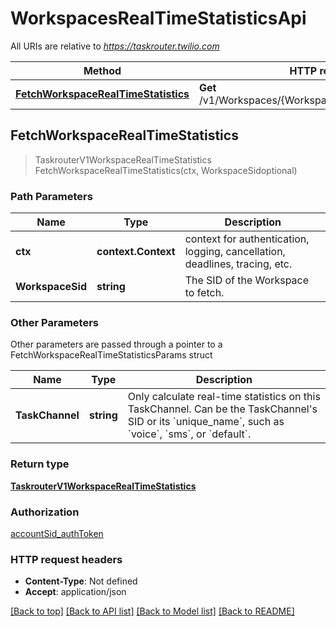 # WorkspacesRealTimeStatisticsApi

All URIs are relative to *https://taskrouter.twilio.com*

Method | HTTP request | Description
------------- | ------------- | -------------
[**FetchWorkspaceRealTimeStatistics**](WorkspacesRealTimeStatisticsApi.md#FetchWorkspaceRealTimeStatistics) | **Get** /v1/Workspaces/{WorkspaceSid}/RealTimeStatistics | 



## FetchWorkspaceRealTimeStatistics

> TaskrouterV1WorkspaceRealTimeStatistics FetchWorkspaceRealTimeStatistics(ctx, WorkspaceSidoptional)





### Path Parameters


Name | Type | Description
------------- | ------------- | -------------
**ctx** | **context.Context** | context for authentication, logging, cancellation, deadlines, tracing, etc.
**WorkspaceSid** | **string** | The SID of the Workspace to fetch.

### Other Parameters

Other parameters are passed through a pointer to a FetchWorkspaceRealTimeStatisticsParams struct


Name | Type | Description
------------- | ------------- | -------------
**TaskChannel** | **string** | Only calculate real-time statistics on this TaskChannel. Can be the TaskChannel&#39;s SID or its &#x60;unique_name&#x60;, such as &#x60;voice&#x60;, &#x60;sms&#x60;, or &#x60;default&#x60;.

### Return type

[**TaskrouterV1WorkspaceRealTimeStatistics**](TaskrouterV1WorkspaceRealTimeStatistics.md)

### Authorization

[accountSid_authToken](../README.md#accountSid_authToken)

### HTTP request headers

- **Content-Type**: Not defined
- **Accept**: application/json

[[Back to top]](#) [[Back to API list]](../README.md#documentation-for-api-endpoints)
[[Back to Model list]](../README.md#documentation-for-models)
[[Back to README]](../README.md)


